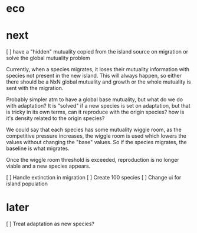 # eco

# next

[ ] have a "hidden" mutuality copied from the island source on migration or solve the global mutuality problem

Currently, when a species migrates, it loses their mutuality information with species not present in the new island.
This will always happen, so either there should be a NxN global mutuality and growth or the whole mutuality is sent
with the migration.

Probably simpler atm to have a global base mutuality, but what do we do with adaptation? It is "solved" if a new 
species is set on adaptation, but that is tricky in its own terms, can it reproduce with the origin species? how is 
it's density related to the origin species?

We could say that each species has some mutuality wiggle room, as the competitive pressure increases,
the wiggle room is used which lowers the values without changing the "base" values. So if the species migrates,
the baseline is what migrates.

Once the wiggle room threshold is exceeded, reproduction is no longer viable and a new species appears.

[ ] Handle extinction in migration
[ ] Create 100 species
[ ] Change ui for island population

# later

[ ] Treat adaptation as new species?
